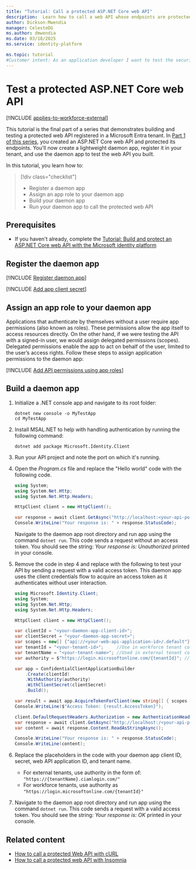 ```yaml
---
title: "Tutorial: Call a protected ASP.NET Core web API"
description:  Learn how to call a web API whose endpoints are protected using the Microsoft identity platform 
author: Dickson-Mwendia
manager: CelesteDG
ms.author: dmwendia
ms.date: 03/18/2025
ms.service: identity-platform

ms.topic: tutorial
#Customer intent: As an application developer I want to test the security and functionality of my ASP.NET Core web API endpoints to ensure they're properly protected and responsive to HTTP requests.
---
```


# Test a protected ASP.NET Core web API

[!INCLUDE [applies-to-workforce-external](../external-id/includes/applies-to-workforce-external.md)]

This tutorial is the final part of a series that demonstrates building and testing a protected web API registered in a Microsoft Entra tenant. In [Part 1 of this series](tutorial-web-api-dotnet-core-build-app.md), you created an ASP.NET Core web API and protected its endpoints. You'll now create a lightweight daemon app, register it in your tenant, and use the daemon app to test the web API you built.

In this tutorial, you learn how to:

> [!div class="checklist"]
>
> - Register a daemon app
> - Assign an app role to your daemon app
> - Build your daemon app
> - Run your daemon app to call the protected web API

## Prerequisites

- If you haven't already, complete the [Tutorial: Build and protect an ASP.NET Core web API with the Microsoft identity platform](tutorial-web-api-dotnet-core-build-app.md)

## Register the daemon app

[!INCLUDE [Register daemon app](../external-id/customers/includes/register-app/register-daemon-app.md)]

[!INCLUDE [Add app client secret](../external-id/customers/includes/register-app/add-app-client-secret.md)]

## Assign an app role to your daemon app

Applications that authenticate by themselves without a user require app permissions (also known as roles). These permissions allow the app itself to access resources directly. On the other hand, if we were testing the API with a signed-in user, we would assign delegated permissions (scopes). Delegated permissions enable the app to act on behalf of the user, limited to the user’s access rights. Follow these steps to assign application permissions to the daemon app:

[!INCLUDE [Add API permissions using app roles](../external-id/customers/includes/register-app/grant-api-permissions-app-permissions.md)]

## Build a daemon app

1. Initialize a .NET console app and navigate to its root folder:

    ```dotnetcli
    dotnet new console -o MyTestApp
    cd MyTestApp
    ```

1. Install MSAL.NET to help with handling authentication by running the following command:

    ```dotnetcli
    dotnet add package Microsoft.Identity.Client
    ```

1. Run your API project and note the port on which it's running.
1. Open the *Program.cs* file and replace the "Hello world" code with the following code.

    ```csharp
    using System;
    using System.Net.Http;
    using System.Net.Http.Headers;

    HttpClient client = new HttpClient();

    var response = await client.GetAsync("http://localhost:<your-api-port>/api/todolist);
    Console.WriteLine("Your response is: " + response.StatusCode);
    ```

    Navigate to the daemon app root directory and run app using the command `dotnet run`. This code sends a request without an access token. You should see the string: *Your response is: Unauthorized* printed in your console.

1. Remove the code in step 4 and replace with the following to test your API by sending a request with a valid access token. This daemon app uses the client credentials flow to acquire an access token as it authenticates without user interaction. 

    ```csharp
    using Microsoft.Identity.Client;
    using System;
    using System.Net.Http;
    using System.Net.Http.Headers;

    HttpClient client = new HttpClient();

    var clientId = "<your-daemon-app-client-id>";
    var clientSecret = "<your-daemon-app-secret>";
    var scopes = new[] {"api://<your-web-api-application-id>/.default"};
    var tenantId = "<your-tenant-id>";     //Use in workforce tenant configuration
    var tenantName = "<your-tenant-name>"; //Used in external tenant configuration
    var authority = $"https://login.microsoftonline.com/{tenantId}"; // Use "https://{tenantName}.ciamlogin.com" for external tenant configuration 

    var app = ConfidentialClientApplicationBuilder
        .Create(clientId)
        .WithAuthority(authority)
        .WithClientSecret(clientSecret)
        .Build();

    var result = await app.AcquireTokenForClient(new string[] { scopes }).ExecuteAsync();
    Console.WriteLine($"Access Token: {result.AccessToken}");
    
    client.DefaultRequestHeaders.Authorization = new AuthenticationHeaderValue("Bearer", result.AccessToken);
    var response = await client.GetAsync("http://localhost:/<your-api-port>/api/todolist");
    var content = await response.Content.ReadAsStringAsync();
    
    Console.WriteLine("Your response is: " + response.StatusCode);
    Console.WriteLine(content);
    ```
   
1. Replace the placeholders in the code with your daemon app client ID, secret, web API application ID, and tenant name.      
     - For external tenants, use authority in the form of: `"https://{tenantName}.ciamlogin.com/"`
     - For workforce tenants, use authority as `"https://login.microsoftonline.com/{tenantId}"`

1. Navigate to the daemon app root directory and run app using the command `dotnet run`. This code sends a request with a valid access token. You should see the string: *Your response is:  OK* printed in your console.

## Related content

- [How to call a protected Web API with cURL](howto-call-a-web-api-with-curl.md)
- [How to call a protected web API with Insomnia](howto-call-a-web-api-with-rest-client.md)